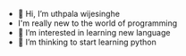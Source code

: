 - 👋 Hi, I’m uthpala wijesinghe
- I'm really new to the world of programming
- 👀 I’m interested in learning new language 
- 🌱 I’m thinking to start learning python 
